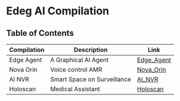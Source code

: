 # Edeg AI Compilation

## Table of Contents

| Compilation    | Description                     | Link      |
| -------------- | ------------------------------- | --------- |
| Edge Agent     | A Graphical AI Agent            |   [Edge_Agent](https://github.com/advantech-edge-ai/edge_agent)  |
| Nova Orin      | Voice control AMR               |   [Nova_Orin](https://github.com/advantech-edge-ai/nova_orin)  |
| AI NVR         | Smart Space on Surveillance     |   [AI_NVR](https://github.com/advantech-edge-ai/ai_nvr)  |
| Holoscan       | Medical Assistant               |   [Holoscan](https://github.com/advantech-edge-ai/IGX)  |

## 

